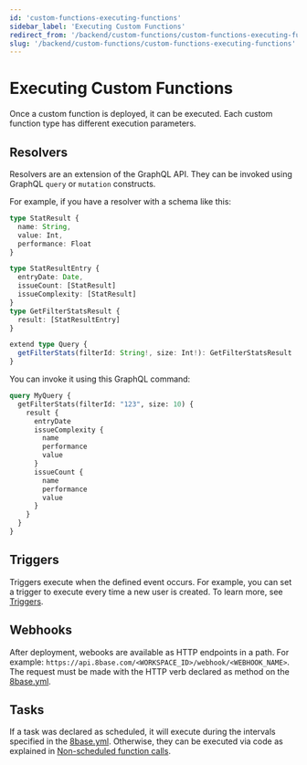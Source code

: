 ```yaml
---
id: 'custom-functions-executing-functions'
sidebar_label: 'Executing Custom Functions'
redirect_from: '/backend/custom-functions/custom-functions-executing-functions'
slug: '/backend/custom-functions/custom-functions-executing-functions'
---
```

# Executing Custom Functions

Once a custom function is deployed, it can be executed. Each custom function type has different execution parameters.

## Resolvers
Resolvers are an extension of the GraphQL API. They can be invoked using GraphQL `query` or `mutation` constructs.  

For example, if you have a resolver with a schema like this:

```typescript
type StatResult {
  name: String,
  value: Int,
  performance: Float
}

type StatResultEntry {
  entryDate: Date,
  issueCount: [StatResult]
  issueComplexity: [StatResult]
}
type GetFilterStatsResult {
  result: [StatResultEntry]
}

extend type Query {
  getFilterStats(filterId: String!, size: Int!): GetFilterStatsResult
}

```
You can invoke it using this GraphQL command:

```graphql
query MyQuery {
  getFilterStats(filterId: "123", size: 10) {
    result {
      entryDate
      issueComplexity {
        name
        performance
        value
      }
      issueCount {
        name
        performance
        value
      }
    }
  }
}
```

## Triggers

Triggers execute when the defined event occurs. For example, you can set a trigger to execute every time a new user is created. To learn more, see [Triggers](/backend/custom-functions/triggers#8baseyml-declaration).

## Webhooks

After deployment, webooks are available as HTTP endpoints in a path. For example: `https://api.8base.com/<WORKSPACE_ID>/webhook/<WEBHOOK_NAME>`. The request must be made with the HTTP verb declared as method on the [8base.yml](/backend/custom-functions/webhooks#8baseyml-declaration).

## Tasks

If a task was declared as scheduled, it will execute during the intervals specified in the [8base.yml](/backend/custom-functions/tasks#8baseyml-declaration). Otherwise, they can be executed via code as explained in [Non-scheduled function calls](/backend/custom-functions/tasks#non-scheduled-function-calls).